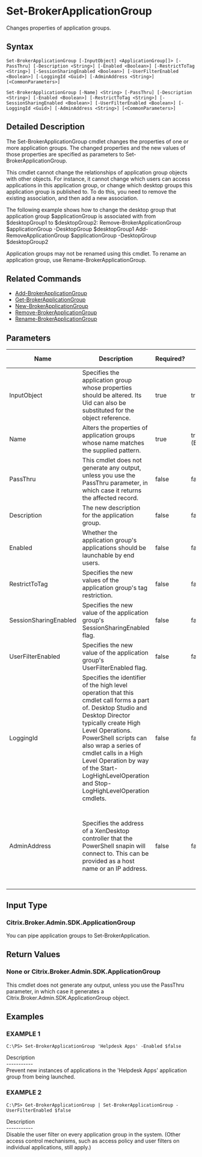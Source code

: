 ﻿# Set-BrokerApplicationGroup

   Changes properties of application groups.

## Syntax
```
Set-BrokerApplicationGroup [-InputObject] <ApplicationGroup[]> [-PassThru] [-Description <String>] [-Enabled <Boolean>] [-RestrictToTag <String>] [-SessionSharingEnabled <Boolean>] [-UserFilterEnabled <Boolean>] [-LoggingId <Guid>] [-AdminAddress <String>] [<CommonParameters>]

Set-BrokerApplicationGroup [-Name] <String> [-PassThru] [-Description <String>] [-Enabled <Boolean>] [-RestrictToTag <String>] [-SessionSharingEnabled <Boolean>] [-UserFilterEnabled <Boolean>] [-LoggingId <Guid>] [-AdminAddress <String>] [<CommonParameters>]
```

## Detailed Description
   The Set-BrokerApplicationGroup cmdlet changes the properties of one or more application groups. The changed properties and the new values of those properties are specified as parameters to Set-BrokerApplicationGroup.

This cmdlet cannot change the relationships of application group objects with other objects. For instance, it cannot change which users can access applications in this application group, or change which desktop groups this application group is published to. To do this, you need to remove the existing association, and then add a new association.

The following example shows how to change the desktop group that application group $applicationGroup is associated with from $desktopGroup1 to $desktopGroup2:
Remove-BrokerApplicationGroup $applicationGroup -DesktopGroup $desktopGroup1
Add-RemoveApplicationGroup $applicationGroup -DesktopGroup $desktopGroup2

Application groups may not be renamed using this cmdlet. To rename an application group, use Rename-BrokerApplicationGroup.

## Related Commands
  * [Add-BrokerApplicationGroup](Add-BrokerApplicationGroup.html)
  * [Get-BrokerApplicationGroup](Get-BrokerApplicationGroup.html)
  * [New-BrokerApplicationGroup](New-BrokerApplicationGroup.html)
  * [Remove-BrokerApplicationGroup](Remove-BrokerApplicationGroup.html)
  * [Rename-BrokerApplicationGroup](Rename-BrokerApplicationGroup.html)
## Parameters

| Name   | Description | Required? | Pipeline Input | Default Value |
| --- | --- | --- | --- | --- |
| InputObject | Specifies the application group whose properties should be altered. Its Uid can also be substituted for the object reference. | true | true (ByValue) |  |
| Name | Alters the properties of application groups whose name matches the supplied pattern. | true | true (ByPropertyName) |  |
| PassThru | This cmdlet does not generate any output, unless you use the PassThru parameter, in which case it returns the affected record. | false | false | False |
| Description | The new description for the application group. | false | false |  |
| Enabled | Whether the application group's applications should be launchable by end users. | false | false |  |
| RestrictToTag | Specifies the new values of the application group's tag restriction. | false | false |  |
| SessionSharingEnabled | Specifies the new value of the application group's SessionSharingEnabled flag. | false | false |  |
| UserFilterEnabled | Specifies the new value of the application group's UserFilterEnabled flag. | false | false |  |
| LoggingId | Specifies the identifier of the high level operation that this cmdlet call forms a part of. Desktop Studio and Desktop Director typically create High Level Operations. PowerShell scripts can also wrap a series of cmdlet calls in a High Level Operation by way of the Start-LogHighLevelOperation and Stop-LogHighLevelOperation cmdlets. | false | false |  |
| AdminAddress | Specifies the address of a XenDesktop controller that the PowerShell snapin will connect to. This can be provided as a host name or an IP address. | false | false | Localhost. Once a value is provided by any cmdlet, this value will become the default. |

## Input Type
### Citrix.Broker.Admin.SDK.ApplicationGroup
   You can pipe application groups to Set-BrokerApplication.
## Return Values
### None or Citrix.Broker.Admin.SDK.ApplicationGroup
   This cmdlet does not generate any output, unless you use the PassThru parameter, in which case it generates a Citrix.Broker.Admin.SDK.ApplicationGroup object.
## Examples

### EXAMPLE 1
```
C:\PS> Set-BrokerApplicationGroup 'Helpdesk Apps' -Enabled $false
```
   Description<br>-----------<br>Prevent new instances of applications in the 'Helpdesk Apps' application group from being launched.
### EXAMPLE 2
```
C:\PS> Get-BrokerApplicationGroup | Set-BrokerApplicationGroup -UserFilterEnabled $false
```
   Description<br>-----------<br>Disable the user filter on every application group in the system. (Other access control mechanisms, such as access policy and user filters on individual applications, still apply.)
